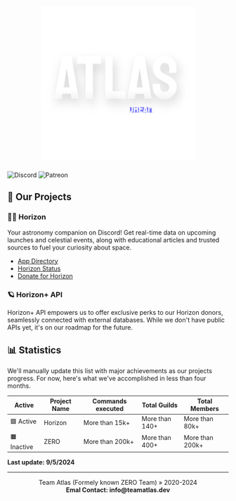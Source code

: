 

<h1 align="center">
<img src="https://github.com/atlasfyber/atlas-images/blob/main/atlas_github_header_1000x1000.png?raw=true" width="350" height="350">
</h1>

<img alt="Discord" src="https://img.shields.io/badge/DISCORD-%237289DA.svg?style=for-the-badge&logo=discord&logoColor=white)](https://discord.gg/p7ntkNA)" /> <img alt="Patreon" src="https://img.shields.io/badge/DONATE-%237289DA.svg?style=for-the-badge&logo=patreon&logoColor=white)](https://www.patreon.com/atlasteam)" />



## 🚀 Our Projects

### 🧑‍🚀 Horizon
Your astronomy companion on Discord! Get real-time data on upcoming launches and celestial events, along with educational articles and trusted sources to fuel your curiosity about space.

- [App Directory](https://discord.com/application-directory/1183177251316047983)
- [Horizon  Status](https://status.teamatlas.dev)
- [Donate for Horizon](https://www.patreon.com/atlasteam)

### 🪐 Horizon+ API
Horizon+ API empowers us to offer exclusive perks to our Horizon donors, seamlessly connected with external databases. While we don't have public APIs yet, it's on our roadmap for the future.

## 📊 Statistics
We'll manually update this list with major achievements as our projects progress. For now, here's what we've accomplished in less than four months.

<p align="center">
    <table class="tg">
    <thead>
      <tr>
        <th class="tg-0pky">Active</th>
        <th class="tg-0pky">Project Name</th>
        <th class="tg-0pky">Commands executed</th>
        <th class="tg-0pky">Total Guilds</th>
        <th class="tg-0pky">Total Members</th>
      </tr>
    </thead>
    <tbody>
      <tr>
        <td class="tg-0pky">🟩 Active</td>
        <td class="tg-0pky">Horizon</td>
        <td class="tg-0pky">More than 15k+</td>
        <td class="tg-0pky">More than 140+</td>
        <td class="tg-0pky">More than 80k+</td>
      </tr>
      <tr>
        <td class="tg-0pky">🟧 Inactive</td>
        <td class="tg-0pky">ZERO</td>
        <td class="tg-0pky">More than 200k+</td>
        <td class="tg-0pky">More than 400+</td>
        <td class="tg-0pky">More than 200k+</td>
      </tr>
      <tr>
    </tbody>
    </table>
</p>
<b>Last update: 9/5/2024</b>

<hr>
  <div align="center">
  Team Atlas (Formely known ZERO Team) » 2020-2024 <br> 
  <b>Emal Contact: info@teamatlas.dev</b> <br>
  <br>

</div>




